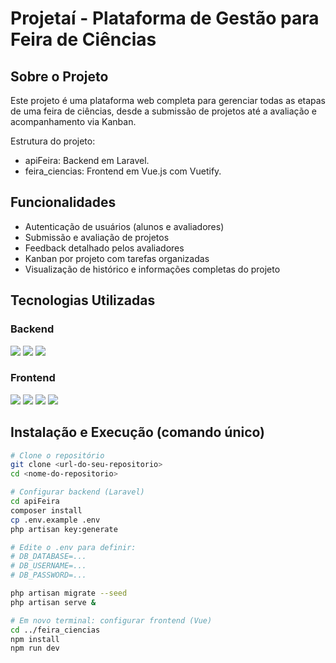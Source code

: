 # Projetaí - Plataforma de Gestão para Feira de Ciências

## Sobre o Projeto

Este projeto é uma plataforma web completa para gerenciar todas as etapas de uma feira de ciências, desde a submissão de projetos até a avaliação e acompanhamento via Kanban.

Estrutura do projeto:
- apiFeira: Backend em Laravel.
- feira_ciencias: Frontend em Vue.js com Vuetify.

## Funcionalidades

- Autenticação de usuários (alunos e avaliadores)
- Submissão e avaliação de projetos
- Feedback detalhado pelos avaliadores
- Kanban por projeto com tarefas organizadas
- Visualização de histórico e informações completas do projeto

## Tecnologias Utilizadas

### Backend
<p>
<img src="https://img.shields.io/badge/PHP-777BB4?style=for-the-badge&logo=php&logoColor=white">
<img src="https://img.shields.io/badge/Laravel-FF2D20?style=for-the-badge&logo=laravel&logoColor=white">
<img src="https://img.shields.io/badge/MySQL-4479A1?style=for-the-badge&logo=mysql&logoColor=white">
</p>

### Frontend
<p>
<img src="https://img.shields.io/badge/Vue.js-4FC08D?style=for-the-badge&logo=vue.js&logoColor=white">
<img src="https://img.shields.io/badge/Vuetify-1867C0?style=for-the-badge&logo=vuetify&logoColor=white">
<img src="https://img.shields.io/badge/Pinia-FFD859?style=for-the-badge&logo=pinia&logoColor=black">
<img src="https://img.shields.io/badge/Axios-5A29E4?style=for-the-badge&logo=axios&logoColor=white">
</p>

## Instalação e Execução (comando único)

```bash
# Clone o repositório
git clone <url-do-seu-repositorio>
cd <nome-do-repositorio>

# Configurar backend (Laravel)
cd apiFeira
composer install
cp .env.example .env
php artisan key:generate

# Edite o .env para definir:
# DB_DATABASE=...
# DB_USERNAME=...
# DB_PASSWORD=...

php artisan migrate --seed
php artisan serve &

# Em novo terminal: configurar frontend (Vue)
cd ../feira_ciencias
npm install
npm run dev
